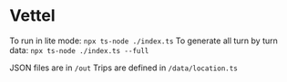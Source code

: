 # Vettel

To run in lite mode: `npx ts-node ./index.ts`
To generate all turn by turn data: `npx ts-node ./index.ts --full`

JSON files are in `/out`
Trips are defined in `/data/location.ts`

